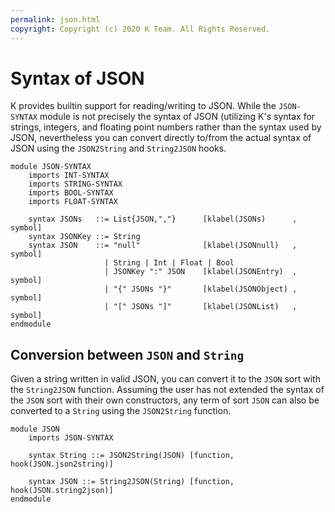 ```yaml
---
permalink: json.html
copyright: Copyright (c) 2020 K Team. All Rights Reserved.
---
```


Syntax of JSON
==============

K provides builtin support for reading/writing to JSON. While the `JSON-SYNTAX`
module is not precisely the syntax of JSON (utilizing K's syntax for strings,
integers, and floating point numbers rather than the syntax used by JSON,
nevertheless you can convert directly to/from the actual syntax of JSON using
the `JSON2String` and `String2JSON` hooks.

```k
module JSON-SYNTAX
    imports INT-SYNTAX
    imports STRING-SYNTAX
    imports BOOL-SYNTAX
    imports FLOAT-SYNTAX

    syntax JSONs   ::= List{JSON,","}      [klabel(JSONs)      , symbol]
    syntax JSONKey ::= String
    syntax JSON    ::= "null"              [klabel(JSONnull)   , symbol]
                     | String | Int | Float | Bool
                     | JSONKey ":" JSON    [klabel(JSONEntry)  , symbol]
                     | "{" JSONs "}"       [klabel(JSONObject) , symbol]
                     | "[" JSONs "]"       [klabel(JSONList)   , symbol]
endmodule
```

Conversion between `JSON` and `String`
--------------------------------------

Given a string written in valid JSON, you can convert it to the `JSON`
sort with the `String2JSON` function. Assuming the user has not extended
the syntax of the `JSON` sort with their own constructors, any term of sort
`JSON` can also be converted to a `String` using the `JSON2String` function.

```k
module JSON
    imports JSON-SYNTAX

    syntax String ::= JSON2String(JSON) [function, hook(JSON.json2string)]

    syntax JSON ::= String2JSON(String) [function, hook(JSON.string2json)]
endmodule
```
